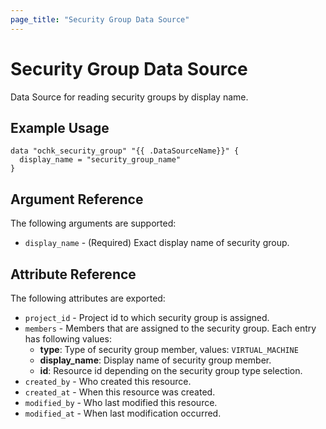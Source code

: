 ```yaml
---
page_title: "Security Group Data Source"
---
```


# Security Group Data Source

Data Source for reading security groups by display name. 

## Example Usage

```hcl
data "ochk_security_group" "{{ .DataSourceName}}" {
  display_name = "security_group_name"
}
```

## Argument Reference

The following arguments are supported:

* `display_name` - (Required) Exact display name of security group.

## Attribute Reference

The following attributes are exported:

* `project_id` - Project id to which security group is assigned.
* `members` - Members that are assigned to the security group.
  Each entry has following values:
   * **type**: Type of security group member, values: `VIRTUAL_MACHINE`
   * **display_name**: Display name of security group member.
   * **id**: Resource id depending on the security group type selection.
* `created_by` - Who created this resource.
* `created_at` - When this resource was created.
* `modified_by` - Who last modified this resource.
* `modified_at` - When last modification occurred.
